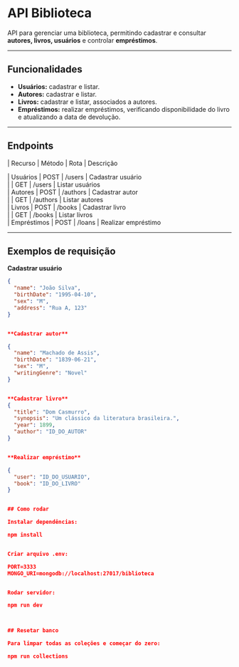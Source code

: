 #  API Biblioteca

API para gerenciar uma biblioteca, permitindo cadastrar e consultar **autores, livros, usuários** e controlar **empréstimos**.

---

##  Funcionalidades

- **Usuários:** cadastrar e listar.  
- **Autores:** cadastrar e listar.  
- **Livros:** cadastrar e listar, associados a autores.  
- **Empréstimos:** realizar empréstimos, verificando disponibilidade do livro e atualizando a data de devolução.

---

##  Endpoints

| Recurso   | Método | Rota       | Descrição                 

| Usuários  | POST   | /users     | Cadastrar usuário         
|           | GET    | /users     | Listar usuários           
| Autores   | POST   | /authors   | Cadastrar autor           
|           | GET    | /authors   | Listar autores            
| Livros    | POST   | /books     | Cadastrar livro           
|           | GET    | /books     | Listar livros             
| Empréstimos | POST | /loans     | Realizar empréstimo       

---

##  Exemplos de requisição

**Cadastrar usuário**
```json
{
  "name": "João Silva",
  "birthDate": "1995-04-10",
  "sex": "M",
  "address": "Rua A, 123"
}


**Cadastrar autor**

{
  "name": "Machado de Assis",
  "birthDate": "1839-06-21",
  "sex": "M",
  "writingGenre": "Novel"
}


**Cadastrar livro**
{
  "title": "Dom Casmurro",
  "synopsis": "Um clássico da literatura brasileira.",
  "year": 1899,
  "author": "ID_DO_AUTOR"
}


**Realizar empréstimo**

{
  "user": "ID_DO_USUARIO",
  "book": "ID_DO_LIVRO"
}


## Como rodar

Instalar dependências:

npm install


Criar arquivo .env:

PORT=3333
MONGO_URI=mongodb://localhost:27017/biblioteca


Rodar servidor:

npm run dev



## Resetar banco

Para limpar todas as coleções e começar do zero:

npm run collections